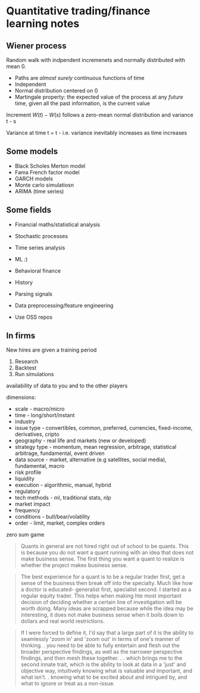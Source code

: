 # Quantitative trading/finance learning notes

## Wiener process
Random walk with indpendent incremenets and normally distributed with mean 0.
* Paths are *almost surely* continuous functions of time
* Independent
* Normal distribution centered on 0
* Martingale property: the expected value of the process at any *future* time, given all the past information, is the current value 

Increment $W(t) - W(s)$ follows a zero-mean normal distribution and variance t - s

Variance at time t = t - i.e. variance inevitably increases as time increases

## Some models
* Black Scholes Merton model
* Fama French factor model
* GARCH models
* Monte carlo simulatiosn
* ARIMA (time series)

## Some fields
* Financial maths/statistical analysis
* Stochastic processes
* Time series analysis
* ML :)
* Behavioral finance

* History
* Parsing signals
* Data preprocessing/feature engineering
* Use OSS repos

## In firms

New hires are given a training period
1. Research
2. Backtest 
3. Run simulations

availability of data to you and to the other players

dimensions:
* scale - macro/micro
* time - long/short/instant 
* industry 
* issue type - convertibles, common, preferred, currencies, fixed-income, derivatives, cripto
* geography - real life and markets (new or developed)
* strategy type - momentum, mean regression, arbitrage, statistical arbitrage, fundamental, event driven
* data source - market, alternative (e.g satellites, social media), fundamental, macro
* risk profile
* liquidity
* execution - algorithmic, manual, hybrid
* regulatory
* tech methods - ml, traditional stats, nlp
* market impact
* frequency
* conditions - bull/bear/volatility
* order - limit, market, complex orders

zero sum game

> Quants in general are not hired right out of school to be quants. This is because you do not want a quant running with an idea that does not make business sense. The first thing you want a quant to realize is whether the project makes business sense.

> The best experience for a quant is to be a regular trader first, get a sense of the business then break off into the specialty. Much like how a doctor is educated- generalist first, specialist second. I started as a regular equity trader. This helps when making hte most important decision of deciding whether a certain line of investigation will be worth doing. Many ideas are scrapped because while the idea may be interesting, it does not make business sense when it boils down to dollars and real world restrictions.

> If I were forced to define it, I'd say that a large part of it is the ability to seamlessly 'zoom in' and 'zoom out' in terms of one's manner of thinking. . you need to be able to fully entertain and flesh out the broader perspective findings, as well as the narrower perspective findings, and then mesh these together. . . which brings me to the second innate trait, which is the ability to look at data in a 'just' and objective way, intuitively knowing what is valuable and important, and what isn't. . knowing what to be excited about and intrigued by, and what to ignore or treat as a non-issue. 


